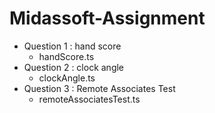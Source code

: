 # Midassoft-Assignment <br/>

<ul>
  <li>Question 1 : hand score
    <ul>
      <li>handScore.ts</li>
    </ul>
  </li>
  <li>Question 2 : clock angle
    <ul>
      <li>clockAngle.ts</li>
    </ul>
  </li>
  <li>Question 3 : Remote Associates Test
    <ul>
      <li>remoteAssociatesTest.ts</li>
    </ul>
  </li>
</ul>
